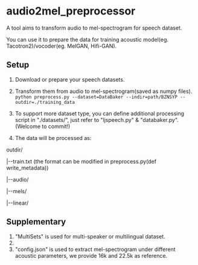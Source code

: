 # audio2mel_preprocessor
A tool aims to transform audio to mel-spectrogram for speech dataset. 

You can use it to prepare the data for training acoustic model(eg. Tacotron2)/vocoder(eg. MelGAN, Hifi-GAN).

## Setup
1. Download or prepare your speech datasets.

2. Transform them from audio to mel-spectrogram(saved as numpy files).
`python preprocess.py --dataset=DataBaker --indir=path/BZNSYP --outdir=./training_data`  

3. To support more dataset type, you can define additional processing script in "./datasets/", just refer to "ljspeech.py" & "databaker.py".(Welcome to commit!)

5. The data will be processed as:

 outdir/

  |--train.txt (the format can be modified in preprocess.py(def write_metadata))
  
  |--audio/
  
  |--mels/
  
  |--linear/


## Supplementary
1. "MultiSets" is used for multi-speaker or multilingual dataset.
2. 
3. "config.json" is used to extract mel-spectrogram under different acoustic parameters, we provide 16k and 22.5k as reference. 

    
